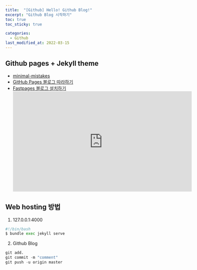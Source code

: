 ```yaml
---
title:  "[Github] Hello! Github Blog!"
excerpt: "Github Blog 시작하기"
toc: true
toc_sticky: true

categories:
  - Github
last_modified_at: 2022-03-15
---
```


## Github pages + Jekyll theme
  * [minimal-mistakes](https://github.com/mmistakes/minimal-mistakes)
  * [GitHub Pages 블로그 따라하기](https://devinlife.com/howto%20github%20pages/github-blog-intro/)
  * [Fastpages 블로그 설치하기](https://github.com/fastai/fastpages#setup-instructions)<br>
    <iframe width="560" height="315" src="https://www.youtube.com/embed/L0boq3zqazI" frameborder="0" allowfullscreen=""></iframe>

## Web hosting 방법
  1. 127.0.0.1:4000
  ```python
  #!/bin/bash
  $ bundle exec jekyll serve
  ```
 
  2. Github Blog
  ```python
  git add.
  git commit -m "comment" 
  git push -u origin master
  ```